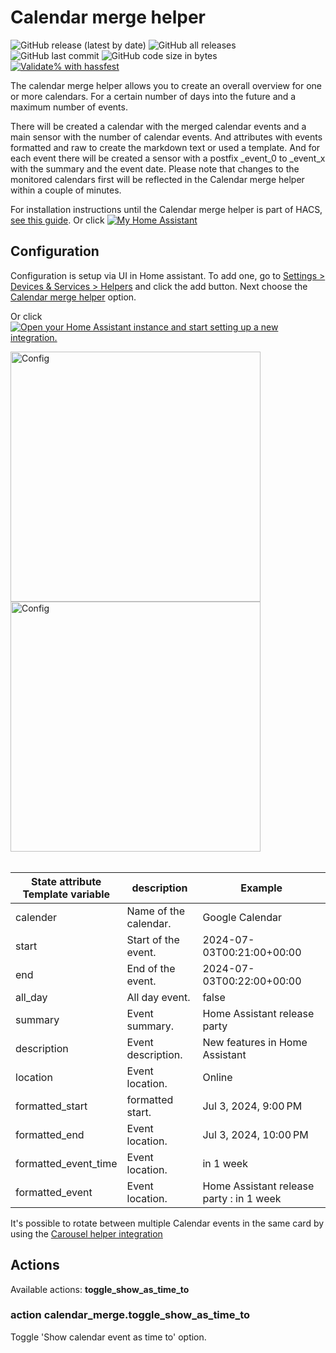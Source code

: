 # Calendar merge helper

![GitHub release (latest by date)](https://img.shields.io/github/v/release/kgn3400/calendar_merge)
![GitHub all releases](https://img.shields.io/github/downloads/kgn3400/calendar_merge/total)
![GitHub last commit](https://img.shields.io/github/last-commit/kgn3400/calendar_merge)
![GitHub code size in bytes](https://img.shields.io/github/languages/code-size/kgn3400/calendar_merge)
[![Validate% with hassfest](https://github.com/kgn3400/calendar_merge/workflows/Validate%20with%20hassfest/badge.svg)](https://github.com/kgn3400/calendar_merge/actions/workflows/hassfest.yaml)

The calendar merge helper allows you to create an overall overview for one or more calendars. For a certain number of days into the future and a maximum number of events.

There will be created a calendar with the merged calendar events and a main sensor with the number of calendar events. And attributes with events formatted and raw to create the markdown text or used a template.
And for each event there will be created a sensor with a postfix _event_0 to _event_x with the summary and the event date.
Please note that changes to the monitored calendars first will be reflected in the Calendar merge helper within a couple of minutes.

For installation instructions until the Calendar merge helper is part of HACS, [see this guide](https://hacs.xyz/docs/faq/custom_repositories).
Or click
[![My Home Assistant](https://img.shields.io/badge/Home%20Assistant-%2341BDF5.svg?style=flat&logo=home-assistant&label=Add%20to%20HACS)](https://my.home-assistant.io/redirect/hacs_repository/?owner=kgn3400&repository=calendar_merge&category=integration)

## Configuration

Configuration is setup via UI in Home assistant. To add one, go to [Settings > Devices & Services > Helpers](https://my.home-assistant.io/redirect/helpers) and click the add button. Next choose the [Calendar merge helper](https://my.home-assistant.io/redirect/config_flow_start?domain=calendar_merge) option.

Or click
[![Open your Home Assistant instance and start setting up a new integration.](https://my.home-assistant.io/badges/config_flow_start.svg)](https://my.home-assistant.io/redirect/config_flow_start/?domain=calendar_merge)
<br>
<!-- <img src="images/config.png" width="400" height="auto" alt="Config1"> -->
<img src="https://kgn3400.github.io/calendar_merge/assets/config1.png" width="400" height="auto" alt="Config">
<br/>
<img src="https://kgn3400.github.io/calendar_merge/assets/config2.png" width="400" height="auto" alt="Config">
<br/>
<br/>

| State attribute<br/>Template variable| description              | Example                           |
| -------------------- | --------------------- | --------------------------------- |
| calender             | Name of the calendar. | Google Calendar                   |
| start                | Start of the event.   | 2024-07-03T00:21:00+00:00         |
| end                  | End of the event.     | 2024-07-03T00:22:00+00:00         |
| all_day              | All day event.        | false                             |
| summary              | Event summary.        | Home Assistant release party      |
| description          | Event description.    | New features in Home Assistant    |
| location             | Event location.       | Online                            |
| formatted_start      | formatted start.      | Jul 3, 2024, 9:00 PM              |
| formatted_end        | Event location.       | Jul 3, 2024, 10:00 PM             |
| formatted_event_time | Event location.       | in 1 week                            |
| formatted_event      | Event location.       | Home Assistant release party : in 1 week |

It's possible to rotate between multiple Calendar events in the same card by using the [Carousel helper integration](https://github.com/kgn3400/carousel)

## Actions

Available actions: __toggle_show_as_time_to__

### action calendar_merge.toggle_show_as_time_to

Toggle 'Show calendar event as time to' option.
